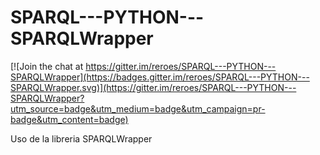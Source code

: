 SPARQL---PYTHON---SPARQLWrapper
===============================

[![Join the chat at https://gitter.im/reroes/SPARQL---PYTHON---SPARQLWrapper](https://badges.gitter.im/reroes/SPARQL---PYTHON---SPARQLWrapper.svg)](https://gitter.im/reroes/SPARQL---PYTHON---SPARQLWrapper?utm_source=badge&utm_medium=badge&utm_campaign=pr-badge&utm_content=badge)

Uso de la libreria SPARQLWrapper 